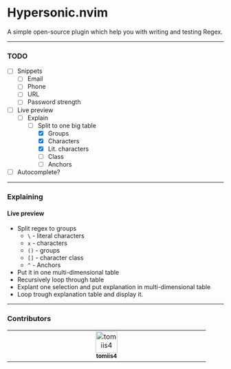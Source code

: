 # Hypersonic.nvim
A simple open-source plugin which help you with writing and testing Regex.

<hr>

### TODO
- [ ] Snippets
    - [ ] Email
    - [ ] Phone
    - [ ] URL
    - [ ] Password strength
- [ ] Live preview
    - [ ] Explain
        - [ ] Split to one big table
            - [x] Groups
            - [x] Characters
            - [x] Lit. characters
            - [ ] Class
            - [ ] Anchors
            
- [ ]  Autocomplete?

<hr>

### Explaining
#### <b> Live preview</b>
- Split regex to groups
    - `\` - literal characters
    - `x` - characters
    - `()` - groups
    - `[]` - character class
    - `^` - Anchors
- Put it in one multi-dimensional table
- Recursively loop through table
- Explant one selection and put explanation in multi-dimensional table
- Loop trough explanation table and display it.

<hr>

### Contributors
<table>
    <tbody>
        <tr>
            <td align="center" valign="top" width="14.28%">
                <a href="https://github.com/tomiis4">
                <img src="https://avatars.githubusercontent.com/u/87276646?v=4" width="50px;" alt="tomiis4"/><br /><sub><b>tomiis4</b></sub>
                </a><br/>
            </td>
        </tr>
    </tbody>
</table>
